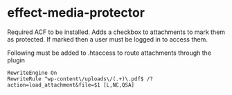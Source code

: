 # effect-media-protector

Required ACF to be installed. Adds a checkbox to attachments to mark them as protected. If marked then a user must be logged in to access them.

Following must be added to .htaccess to route attachments through the plugin
```
RewriteEngine On  
RewriteRule ^wp-content\/uploads\/(.+)\.pdf$ /?action=load_attachment&file=$1 [L,NC,QSA]
```
